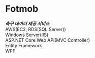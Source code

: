 # Fotmob

***축구 데이터 제공 서비스***  
AWS(EC2, RDS(SQL Server))  
Windows Server(IIS)  
ASP.NET Core Web API(MVC Controller)  
Entity Framework  
WPF
